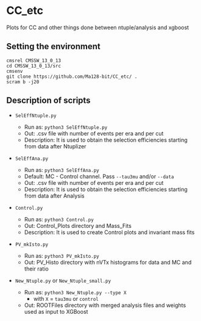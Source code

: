 # CC_etc
Plots for CC and other things done between ntuple/analysis and xgboost

## Setting the environment

```
cmsrel CMSSW_13_0_13
cd CMSSW_13_0_13/src
cmsenv
git clone https://github.com/Ma128-bit/CC_etc/ .
scram b -j20
```

## Description of scripts
* `SelEffNtuple.py`
  * Run as: `python3 SelEffNtuple.py`
  * Out: .csv file with number of events per era and per cut
  * Description: It is used to obtain the selection efficiencies starting from data after Ntuplizer

* `SelEffAna.py`
  * Run as: `python3 SelEffAna.py`
  * Default: MC - Control channel. Pass `--tau3mu` and/or `--data`
  * Out: .csv file with number of events per era and per cut
  * Description: It is used to obtain the selection efficiencies starting from data after Analysis 

* `Control.py`
  * Run as: `python3 Control.py`
  * Out: Control_Plots directory and Mass_Fits
  * Description: It is used to create Control plots and invariant mass fits

* `PV_mkIsto.py`
  * Run as: `python3 PV_mkIsto.py`
  * Out: PV_Histo directory with nVTx histograms for data and MC and their ratio
 
* `New_Ntuple.py` or `New_Ntuple_small.py`
  * Run as: `python3 New_Ntuple.py --type X`
    * with `X` = `tau3mu` or `control`
  * Out: ROOTFiles directory with merged analysis files and weights used as input to XGBoost 
